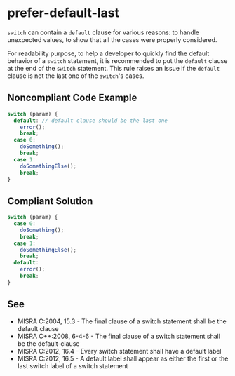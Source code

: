 # prefer-default-last

`switch` can contain a `default` clause for various reasons: to handle unexpected values, to show that all the cases were
properly considered.

For readability purpose, to help a developer to quickly find the default behavior of a `switch` statement, it is recommended to put the
`default` clause at the end of the `switch` statement. This rule raises an issue if the `default` clause is not the
last one of the `switch`'s cases.

## Noncompliant Code Example

```typescript
switch (param) {
  default: // default clause should be the last one
    error();
    break;
  case 0:
    doSomething();
    break;
  case 1:
    doSomethingElse();
    break;
}
```
## Compliant Solution

```typescript
switch (param) {
  case 0:
    doSomething();
    break;
  case 1:
    doSomethingElse();
    break;
  default:
    error();
    break;
}
```
## See

<ul>
  <li> MISRA C:2004, 15.3 - The final clause of a switch statement shall be the default clause </li>
  <li> MISRA C++:2008, 6-4-6 - The final clause of a switch statement shall be the default-clause </li>
  <li> MISRA C:2012, 16.4 - Every switch statement shall have a default label </li>
  <li> MISRA C:2012, 16.5 - A default label shall appear as either the first or the last switch label of a switch statement </li>
</ul>

